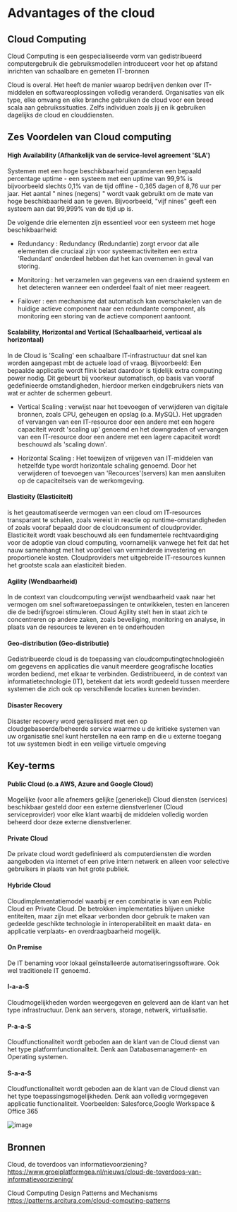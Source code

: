 # Advantages of the cloud

## Cloud Computing
Cloud Computing is een gespecialiseerde vorm van gedistribueerd computergebruik die gebruiksmodellen introduceert voor het op afstand inrichten van schaalbare en gemeten IT-bronnen

Cloud is overal. Het heeft de manier waarop bedrijven denken over IT-middelen en softwareoplossingen volledig veranderd. Organisaties van elk type, elke omvang en elke branche gebruiken de cloud voor een breed scala aan gebruikssituaties. Zelfs individuen zoals jij en ik gebruiken dagelijks de cloud en clouddiensten.

## Zes Voordelen van Cloud computing

#### High Availability (Afhankelijk van de service-level agreement 'SLA')
Systemen met een hoge beschikbaarheid garanderen een bepaald percentage uptime - een systeem met een uptime van 99,9% is bijvoorbeeld slechts 0,1% van de tijd offline - 0,365 dagen of 8,76 uur per jaar. Het aantal " nines (negens) " wordt vaak gebruikt om de mate van hoge beschikbaarheid aan te geven. Bijvoorbeeld, "vijf nines" geeft een systeem aan dat 99,999% van de tijd up is.

De volgende drie elementen zijn essentieel voor een systeem met hoge beschikbaarheid:

- Redundancy        : Redundancy (Redundantie) zorgt ervoor dat alle elementen die cruciaal zijn voor systeemactiviteiten een extra 'Redundant' onderdeel hebben dat het kan overnemen in     geval van storing.

- Monitoring        : het verzamelen van gegevens van een draaiend systeem en het detecteren wanneer een onderdeel faalt of niet meer reageert.

- Failover          : een mechanisme dat automatisch kan overschakelen van de huidige actieve component naar een redundante component, als monitoring een storing van de actieve component aantoont.

#### Scalability, Horizontal and Vertical (Schaalbaarheid, verticaal als horizontaal)
In de Cloud is 'Scaling' een schaalbare IT-infrastructuur dat snel kan worden aangepast mbt de actuele load of vraag. Bijvoorbeeld: Een bepaalde applicatie wordt flink belast daardoor is tijdelijk extra computing power nodig. Dit gebeurt bij voorkeur automatisch, op basis van vooraf gedefinieerde omstandigheden, hierdoor merken eindgebruikers niets van wat er achter de schermen gebeurt.

- Vertical   Scaling : verwijst naar het toevoegen of verwijderen van digitale bronnen, zoals CPU, geheugen en opslag (o.a. MySQL). Het upgraden of vervangen van                          een IT-resource door een andere met een hogere capaciteit wordt 'scaling up' genoemd en het downgraden of vervangen van een IT-resource door                        een andere met een lagere capaciteit wordt beschouwd als 'scaling down'.

- Horizontal Scaling : Het toewijzen of vrijgeven van IT-middelen van hetzelfde type wordt horizontale schaling genoemd. Door het verwijderen of toevoegen van                              'Recources'(servers) kan men aansluiten op de capaciteitseis van de werkomgeving. 

#### Elasticity (Elasticiteit)
is het geautomatiseerde vermogen van een cloud om IT-resources transparant te schalen, zoals vereist in reactie op runtime-omstandigheden of zoals vooraf bepaald door de cloudconsument of cloudprovider. Elasticiteit wordt vaak beschouwd als een fundamentele rechtvaardiging voor de adoptie van cloud computing, voornamelijk vanwege het feit dat het nauw samenhangt met het voordeel van verminderde investering en proportionele kosten. Cloudproviders met uitgebreide IT-resources kunnen het grootste scala aan elasticiteit bieden.

#### Agility (Wendbaarheid)
In de context van cloudcomputing verwijst wendbaarheid vaak naar het vermogen om snel softwaretoepassingen te ontwikkelen, testen en lanceren die de bedrijfsgroei stimuleren. Cloud Agility stelt hen in staat zich te concentreren op andere zaken, zoals beveiliging, monitoring en analyse, in plaats van de resources te leveren en te onderhouden

#### Geo-distribution (Geo-distributie)
Gedistribueerde cloud is de toepassing van cloudcomputingtechnologieën om gegevens en applicaties die vanuit meerdere geografische locaties worden bediend, met elkaar te verbinden. Gedistribueerd, in de context van informatietechnologie (IT), betekent dat iets wordt gedeeld tussen meerdere systemen die zich ook op verschillende locaties kunnen bevinden.

#### Disaster Recovery
Disaster recovery word gerealisserd met een op cloudgebaseerde/beheerde service waarmee u de kritieke systemen van uw organisatie snel kunt herstellen na een ramp en die u externe toegang tot uw systemen biedt in een veilige virtuele omgeving

## Key-terms

#### Public Cloud (o.a AWS, Azure and Google Cloud)
Mogelijke (voor alle afnemers gelijke [generieke]) Cloud diensten (services) beschikbaar gesteld door een externe dienstverlener (Cloud serviceprovider) voor elke klant waarbij de middelen volledig worden beheerd door deze externe dienstverlener. 

#### Private Cloud
De private cloud wordt gedefinieerd als computerdiensten die worden aangeboden via internet of een prive intern netwerk en alleen voor selective gebruikers in plaats van het grote publiek.

#### Hybride Cloud
Cloudimplementatiemodel waarbij er een combinatie is van een Public Cloud en Private Cloud. De betrokken implementaties blijven unieke entiteiten, maar zijn met elkaar verbonden door gebruik te maken van gedeelde geschikte technologie in interoperabiliteit en maakt data- en applicatie verplaats- en overdraagbaarheid mogelijk.

#### On Premise
De IT benaming voor lokaal geïnstalleerde automatiseringssoftware. Ook wel traditionele IT genoemd.

#### I-a-a-S
Cloudmogelijkheden worden weergegeven en geleverd aan de klant van het type infrastructuur. Denk aan servers, storage, netwerk, virtualisatie.

#### P-a-a-S
Cloudfunctionaliteit wordt geboden aan de klant van de Cloud dienst van het type platformfunctionaliteit. Denk aan Databasemanagement- en Operating systemen.

#### S-a-a-S
Cloudfunctionaliteit wordt geboden aan de klant van de Cloud dienst van het type toepassingsmogelijkheden. Denk aan volledig vormgegeven applicatie functionaliteit. Voorbeelden: Salesforce,Google Workspace & Office 365

![image](https://user-images.githubusercontent.com/89514322/146689821-3cd48570-e45d-46b9-b704-824962461413.png)

## Bronnen

Cloud, de toverdoos van informatievoorziening? https://www.groeiplatformgea.nl/nieuws/cloud-de-toverdoos-van-informatievoorziening/

Cloud Computing Design Patterns and Mechanisms https://patterns.arcitura.com/cloud-computing-patterns







